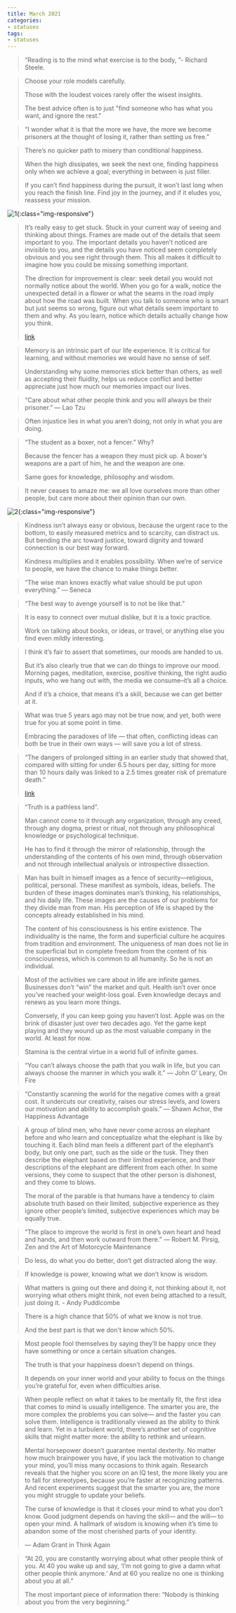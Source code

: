 ```yaml
---
title: March 2021
categories:
- statuses
tags:
- statuses
---
```



>“Reading is to the mind what exercise is to the body, ”- Richard Steele.


>Choose your role models carefully. 
>
>Those with the loudest voices rarely offer the wisest insights. 
>
>The best advice often is to just "find someone who has what you want, and ignore the rest."


>“I wonder what it is that the more we have, the more we become prisoners at the thought of losing it, rather than setting us free.”


>There’s no quicker path to misery than conditional happiness.
>
>When the high dissipates, we seek the next one, finding happiness only when we achieve a goal; everything in between is just filler.
>
>If you can’t find happiness during the pursuit, it won’t last long when you reach the finish line. Find joy in the journey, and if it eludes you, reassess your mission.


![1](/assets/statuses/Mar2021/1.jpg){:class="img-responsive"}


>It’s really easy to get stuck. Stuck in your current way of seeing and thinking about things. Frames are made out of the details that seem important to you. The important details you haven’t noticed are invisible to you, and the details you have noticed seem completely obvious and you see right through them. This all makes it difficult to imagine how you could be missing something important.
>
>The direction for improvement is clear: seek detail you would not normally notice about the world. When you go for a walk, notice the unexpected detail in a flower or what the seams in the road imply about how the road was built. When you talk to someone who is smart but just seems so wrong, figure out what details seem important to them and why. As you learn, notice which details actually change how you think.
>
>[link](http://johnsalvatier.org/blog/2017/reality-has-a-surprising-amount-of-detail)


>Memory is an intrinsic part of our life experience. It is critical for learning, and without memories we would have no sense of self. 
>
>Understanding why some memories stick better than others, as well as accepting their fluidity, helps us reduce conflict and better appreciate just how much our memories impact our lives.


>“Care about what other people think and you will always be their prisoner.” — Lao Tzu


>Often injustice lies in what you aren’t doing, not only in what you are doing.


>“The student as a boxer, not a fencer.” Why? 
>
>Because the fencer has a weapon they must pick up. A boxer’s weapons are a part of him, he and the weapon are one. 
>
>Same goes for knowledge, philosophy and wisdom.


>It never ceases to amaze me: we all love ourselves more than other people, but care more about their opinion than our own.


![2](/assets/statuses/Mar2021/2.jpg){:class="img-responsive"}


>Kindness isn’t always easy or obvious, because the urgent race to the bottom, to easily measured metrics and to scarcity, can distract us. But bending the arc toward justice, toward dignity and toward connection is our best way forward.
>
>Kindness multiplies and it enables possibility. When we’re of service to people, we have the chance to make things better.


>“The wise man knows exactly what value should be put upon everything.” — Seneca


>“The best way to avenge yourself is to not be like that.”


>It is easy to connect over mutual dislike, but it is a toxic practice. 
>
>Work on talking about books, or ideas, or travel, or anything else you find even mildly interesting.


>I think it’s fair to assert that sometimes, our moods are handed to us.
>
>But it’s also clearly true that we can do things to improve our mood. Morning pages, meditation, exercise, positive thinking, the right audio inputs, who we hang out with, the media we consume–it’s all a choice.
>
>And if it’s a choice, that means it’s a skill, because we can get better at it.


>What was true 5 years ago may not be true now, and yet, both were true for you at some point in time.
>
>Embracing the paradoxes of life — that often, conflicting ideas can both be true in their own ways — will save you a lot of stress.


>“The dangers of prolonged sitting in an earlier study that showed that, compared with sitting for under 6.5 hours per day, sitting for more than 10 hours daily was linked to a 2.5 times greater risk of premature death.”
>
>[link](https://www.medicalnewstoday.com/articles/320760#Avoiding-inactivity-is-also-important)


>“Truth is a pathless land”. 
>
>Man cannot come to it through any organization, through any creed, through any dogma, priest or ritual, not through any philosophical knowledge or psychological technique. 
>
>He has to find it through the mirror of relationship, through the understanding of the contents of his own mind, through observation and not through intellectual analysis or introspective dissection.


>Man has built in himself images as a fence of security—religious, political, personal. These manifest as symbols, ideas, beliefs. The burden of these images dominates man’s thinking, his relationships, and his daily life. These images are the causes of our problems for they divide man from man. His perception of life is shaped by the concepts already established in his mind. 
>
>The content of his consciousness is his entire existence. The individuality is the name, the form and superficial culture he acquires from tradition and environment. The uniqueness of man does not lie in the superficial but in complete freedom from the content of his consciousness, which is common to all humanity. So he is not an individual.



>Most of the activities we care about in life are infinite games. Businesses don’t “win” the market and quit. Health isn’t over once you’ve reached your weight-loss goal. Even knowledge decays and renews as you learn more things.
>
>Conversely, if you can keep going you haven’t lost. Apple was on the brink of disaster just over two decades ago. Yet the game kept playing and they wound up as the most valuable company in the world. At least for now.
>
>Stamina is the central virtue in a world full of infinite games.


>“You can’t always choose the path that you walk in life, but you can always choose the manner in which you walk it.” — John O’ Leary, On Fire


>“Constantly scanning the world for the negative comes with a great cost. It undercuts our creativity, raises our stress levels, and lowers our motivation and ability to accomplish goals.” — Shawn Achor, the Happiness Advantage


>A group of blind men, who have never come across an elephant before and who learn and conceptualize what the elephant is like by touching it. Each blind man feels a different part of the elephant’s body, but only one part, such as the side or the tusk. They then describe the elephant based on their limited experience, and their descriptions of the elephant are different from each other. In some versions, they come to suspect that the other person is dishonest, and they come to blows. 
>
>The moral of the parable is that humans have a tendency to claim absolute truth based on their limited, subjective experience as they ignore other people’s limited, subjective experiences which may be equally true.


>“The place to improve the world is first in one’s own heart and head and hands, and then work outward from there.” — Robert M. Pirsig, Zen and the Art of Motorcycle Maintenance


>Do less, do what you do better, don’t get distracted along the way.


>If knowledge is power, knowing what we don’t know is wisdom.


>What matters is going out there and doing it, not thinking about it, not worrying what others might think, not even being attached to a result, just doing it. - Andy Puddicombe


>There is a high chance that 50% of what we know is not true. 
>
>And the best part is that we don't know which 50%.


>Most people fool themselves by saying they’ll be happy once they have something or once a certain situation changes.
>
>The truth is that your happiness doesn’t depend on things.
>
>It depends on your inner world and your ability to focus on the things you’re grateful for, even when difficulties arise.


>When people reflect on what it takes to be mentally fit, the first idea that comes to mind is usually intelligence. The smarter you are, the more complex the problems you can solve— and the faster you can solve them. Intelligence is traditionally viewed as the ability to think and learn. Yet in a turbulent world, there’s another set of cognitive skills that might matter more: the ability to rethink and unlearn.
>
>Mental horsepower doesn’t guarantee mental dexterity. No matter how much brainpower you have, if you lack the motivation to change your mind, you’ll miss many occasions to think again. Research reveals that the higher you score on an IQ test, the more likely you are to fall for ste­reotypes, because you’re faster at recognizing patterns. And recent experiments suggest that the smarter you are, the more you might struggle to update your beliefs.
>
>The curse of knowledge is that it closes your mind to what you don’t know. Good judgment depends on having the skill— and the will— to open your mind. A hallmark of wisdom is knowing when it’s time to abandon some of the most cherished parts of your identity.
>
>— Adam Grant in Think Again


>“At 20, you are constantly worrying about what other people think of you. At 40 you wake up and say, ‘I’m not going to give a damn what other people think anymore.’ And at 60 you realize no one is thinking about you at all.” 
>
>The most important piece of information there: 
“Nobody is thinking about you from the very beginning.”
